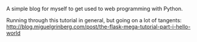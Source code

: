 A simple blog for myself to get used to web programming with Python.

Running through this tutorial in general, but going on a lot of tangents:
http://blog.miguelgrinberg.com/post/the-flask-mega-tutorial-part-i-hello-world
